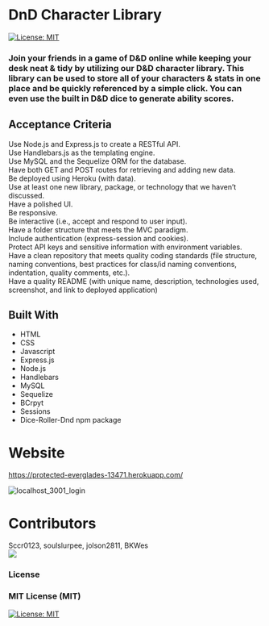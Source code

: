 # DnD Character Library

[![License: MIT](https://img.shields.io/badge/License-MIT-blue.svg)](https://opensource.org/licenses/MIT)

### Join your friends in a game of D&D online while keeping your desk neat & tidy by utilizing our D&D character library. This library can be used to store all of your characters & stats in one place and be quickly referenced by a simple click. You can even use the built in D&D dice to generate ability scores.

## Acceptance Criteria

Use Node.js and Express.js to create a RESTful API.  
Use Handlebars.js as the templating engine.  
Use MySQL and the Sequelize ORM for the database.  
Have both GET and POST routes for retrieving and adding new data.  
Be deployed using Heroku (with data).  
Use at least one new library, package, or technology that we haven’t discussed.  
Have a polished UI.  
Be responsive.  
Be interactive (i.e., accept and respond to user input).  
Have a folder structure that meets the MVC paradigm.  
Include authentication (express-session and cookies).  
Protect API keys and sensitive information with environment variables.  
Have a clean repository that meets quality coding standards (file structure, naming conventions, best practices for class/id naming conventions, indentation, quality comments, etc.).  
Have a quality README (with unique name, description, technologies used, screenshot, and link to deployed application)

## Built With

- HTML
- CSS
- Javascript
- Express.js
- Node.js
- Handlebars
- MySQL
- Sequelize
- BCrpyt
- Sessions
- Dice-Roller-Dnd npm package

# Website

https://protected-everglades-13471.herokuapp.com/

![localhost_3001_login](https://user-images.githubusercontent.com/96886608/169728461-d660719e-66bb-46f9-90ac-2e2162ed4bf6.png)

# Contributors

Sccr0123, soulslurpee, jolson2811, BKWes  
 <a href="https://github.com/jolson2811/project-2/graphs/contributors">
<img src="https://contrib.rocks/image?repo=jolson2811/project-2" />
</a>

### License

### MIT License (MIT)

[![License: MIT](https://img.shields.io/badge/License-MIT-blue.svg)](https://opensource.org/licenses/MIT)
